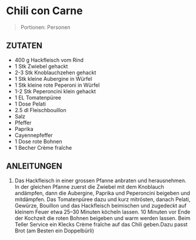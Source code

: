 # Chili con Carne

> Portionen:  Personen

## ZUTATEN
* 400 g Hackfleisch vom Rind
* 1 Stk Zwiebel gehackt
* 2-3 Stk Knoblauchzehen gehackt
* 1 Stk kleine Aubergine in Würfel
* 1 Stk kleine rote Peperoni in Würfel
* 1-2 Stk Peperoncini klein gehackt
* 1 EL Tomatenpüree
* 1 Dose Pelati
* 2.5 dl Fleischbouillon
* Salz
* Pfeffer
* Paprika
* Cayennepfeffer
* 1 Dose rote Bohnen
* 1 Becher Crème fraîche


## ANLEITUNGEN
1. Das Hackfleisch in einer grossen Pfanne anbraten und herausnehmen. In der gleichen Pfanne zuerst die Zwiebel mit dem Knoblauch andämpfen, dann die Aubergine, Paprika und Peperoncini beigeben und mitdämpfen. Das Tomatenpüree dazu und kurz mitrösten, danach Pelati, Gewürze, Bouillon und das Hackfleisch beimischen und zugedeckt auf kleinem Feuer etwa 25–30 Minuten köcheln lassen. 10 Minuten vor Ende der Kochzeit die roten Bohnen beigeben und warm werden lassen. Beim Teller Service ein Klecks Crème fraîche auf das Chili geben.Dazu passt Brot (am Besten ein Doppelbürli)

